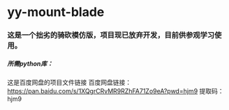 # yy-mount-blade
### 这是一个拙劣的骑砍模仿版，项目现已放弃开发，目前供参观学习使用。
##### 所需python库：

这是百度网盘的项目文件链接
百度网盘链接：https://pan.baidu.com/s/1XQgrCRvMR9RZhFA71Zo9eA?pwd=hjm9 
提取码：hjm9
